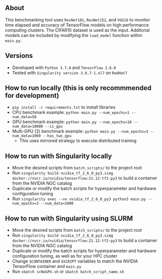 
## About
This benchmarking tool uses `ResNet101`, `ResNet152`, and `VGG16` to monitor time elapsed and accuracy of TensorFlow models on high performance computing clusters. The CIFAR10 dataset is used as the input. Additonal models can be included by modifying the `load_model` function within `main.py`.

## Versions
- Developed with `Python 3.7.8` and `TensorFlow 2.6.0`
- Tested with `Singularity version 3.8.7-1.el7` on `RedHat7`

## How to run locally (this is only recommmended for development)
- `pip install -r requirements.txt` to install libraries
- CPU benchmark example: `python main.py --num_epochs=1 --num_data=50`
- GPU benchmark example: `python main.py --num_epochs=10 --num_data=10000 --is_gpu`
- Multi-GPU (2) benchmark example: `python main.py --num_epochs=3 --num_data=1000 --has_two_gpu`
  - This uses mirrored strategy to execute distributed training

## How to run with Singularity locally
- Move the desired scripts from `batch_scripts/` to the project root
- Run `singularity build nvidia_tf_2_6_0_py3.simg docker://nvcr.io/nvidia/tensorflow:21.12-tf2-py3` to build a container from the NVIDIA NGC catalog
- Duplicate or modify the batch scripts for hyperparameter and hardware configuration tuning
- Run `singularity exec --nv nvidia_tf_2_6_0_py3 python3 main.py --num_epochs=3 --num_data=1000`

## How to run with Singularity using SLURM
- Move the desired scripts from `batch_scripts/` to the project root
- Run `singularity build nvidia_tf_2_6_0_py3.simg docker://nvcr.io/nvidia/tensorflow:21.12-tf2-py3` to build a container from the NVIDIA NGC catalog
- Duplicate or modify the batch scripts for hyperparameter and hardware configuration tuning, as well as for your HPC cluster
- Change `$CONTAINER` and `$SCRIPT` variables to match the NVIDIA TensorFlow container and `main.py`
- Run `sbatch scNoGPU.sh` or `sbatch batch_script_name.sh`

